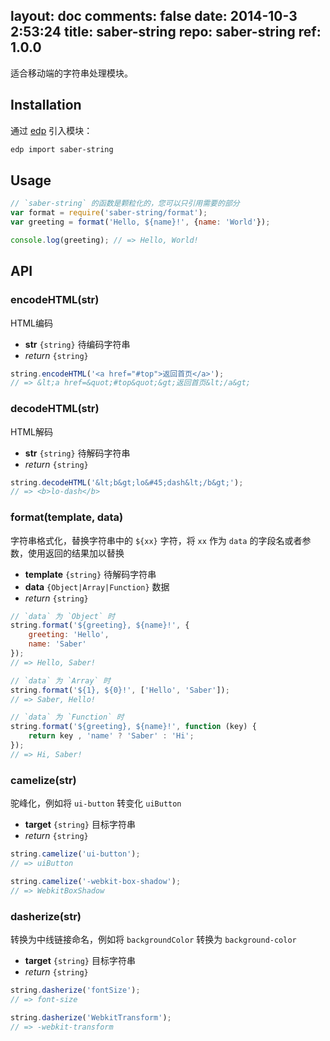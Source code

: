 layout: doc
comments: false
date: 2014-10-3 2:53:24
title: saber-string
repo: saber-string
ref: 1.0.0
---

适合移动端的字符串处理模块。

## Installation

通过 [edp](https://github.com/ecomfe/edp) 引入模块：

```sh
edp import saber-string
```

## Usage

```js
// `saber-string` 的函数是颗粒化的，您可以只引用需要的部分
var format = require('saber-string/format');
var greeting = format('Hello, ${name}!', {name: 'World'});

console.log(greeting); // => Hello, World!
```

## API

### encodeHTML(str)

HTML编码

* **str** `{string}` 待编码字符串
* _return_ `{string}`

```js
string.encodeHTML('<a href="#top">返回首页</a>');
// => &lt;a href=&quot;#top&quot;&gt;返回首页&lt;/a&gt;
```

### decodeHTML(str)

HTML解码

* **str** `{string}` 待解码字符串
* _return_ `{string}`

```js
string.decodeHTML('&lt;b&gt;lo&#45;dash&lt;/b&gt;');
// => <b>lo-dash</b>
```

### format(template, data)

字符串格式化，替换字符串中的 `${xx}` 字符，将 `xx` 作为 `data` 的字段名或者参数，使用返回的结果加以替换

* **template** `{string}` 待解码字符串
* **data** `{Object|Array|Function}` 数据
* _return_ `{string}`

```js
// `data` 为 `Object` 时
string.format('${greeting}, ${name}!', {
    greeting: 'Hello',
    name: 'Saber'
});
// => Hello, Saber!

// `data` 为 `Array` 时
string.format('${1}, ${0}!', ['Hello', 'Saber']);
// => Saber, Hello!

// `data` 为 `Function` 时
string.format('${greeting}, ${name}!', function (key) {
    return key , 'name' ? 'Saber' : 'Hi';
});
// => Hi, Saber!
```

### camelize(str)

驼峰化，例如将 `ui-button` 转变化 `uiButton`

* **target** `{string}` 目标字符串
* _return_ `{string}`

```js
string.camelize('ui-button');
// => uiButton

string.camelize('-webkit-box-shadow');
// => WebkitBoxShadow
```

### dasherize(str)

转换为中线链接命名，例如将 `backgroundColor` 转换为 `background-color`

* **target** `{string}` 目标字符串
* _return_ `{string}`

```js
string.dasherize('fontSize');
// => font-size

string.dasherize('WebkitTransform');
// => -webkit-transform
```